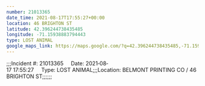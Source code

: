 ```yaml
---
number: 21013365
date_time: 2021-08-17T17:55:27+00:00
location: 46 BRIGHTON ST
latitude: 42.396244738435485
longitude: -71.15938883794443
type: LOST ANIMAL
google_maps_link: https://maps.google.com/?q=42.396244738435485,-71.15938883794443
---
```


;;;Incident #: 21013365     Date: 2021‐08‐17 17:55:27     Type: LOST ANIMAL;;;Location: BELMONT PRINTING CO / 46 BRIGHTON ST;;;;;;
